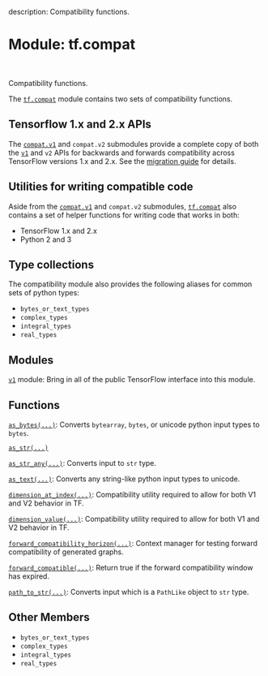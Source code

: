 description: Compatibility functions.

<div itemscope itemtype="http://developers.google.com/ReferenceObject">
<meta itemprop="name" content="tf.compat" />
<meta itemprop="path" content="Stable" />
<meta itemprop="property" content="bytes_or_text_types"/>
<meta itemprop="property" content="complex_types"/>
<meta itemprop="property" content="integral_types"/>
<meta itemprop="property" content="real_types"/>
</div>

# Module: tf.compat

<!-- Insert buttons and diff -->

<table class="tfo-notebook-buttons tfo-api nocontent" align="left">

</table>



Compatibility functions.


The <a href="../tf/compat.md"><code>tf.compat</code></a> module contains two sets of compatibility functions.

## Tensorflow 1.x and 2.x APIs

The <a href="../tf/compat/v1.md"><code>compat.v1</code></a> and `compat.v2` submodules provide a complete copy of both the
<a href="../tf/compat/v1.md"><code>v1</code></a> and `v2` APIs for backwards and forwards compatibility across TensorFlow
versions 1.x and 2.x. See the
[migration guide](https://www.tensorflow.org/guide/migrate) for details.

## Utilities for writing compatible code

Aside from the <a href="../tf/compat/v1.md"><code>compat.v1</code></a> and `compat.v2` submodules, <a href="../tf/compat.md"><code>tf.compat</code></a> also contains
a set of helper functions for writing code that works in both:

* TensorFlow 1.x and 2.x
* Python 2 and 3


## Type collections

The compatibility module also provides the following aliases for common
sets of python types:

* `bytes_or_text_types`
* `complex_types`
* `integral_types`
* `real_types`

## Modules

[`v1`](../tf/compat/v1.md) module: Bring in all of the public TensorFlow interface into this module.

## Functions

[`as_bytes(...)`](../tf/compat/as_bytes.md): Converts `bytearray`, `bytes`, or unicode python input types to `bytes`.

[`as_str(...)`](../tf/compat/as_str.md)

[`as_str_any(...)`](../tf/compat/as_str_any.md): Converts input to `str` type.

[`as_text(...)`](../tf/compat/as_text.md): Converts any string-like python input types to unicode.

[`dimension_at_index(...)`](../tf/compat/dimension_at_index.md): Compatibility utility required to allow for both V1 and V2 behavior in TF.

[`dimension_value(...)`](../tf/compat/dimension_value.md): Compatibility utility required to allow for both V1 and V2 behavior in TF.

[`forward_compatibility_horizon(...)`](../tf/compat/forward_compatibility_horizon.md): Context manager for testing forward compatibility of generated graphs.

[`forward_compatible(...)`](../tf/compat/forward_compatible.md): Return true if the forward compatibility window has expired.

[`path_to_str(...)`](../tf/compat/path_to_str.md): Converts input which is a `PathLike` object to `str` type.

## Other Members

* `bytes_or_text_types` <a id="bytes_or_text_types"></a>
* `complex_types` <a id="complex_types"></a>
* `integral_types` <a id="integral_types"></a>
* `real_types` <a id="real_types"></a>
